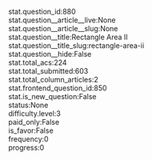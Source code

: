 stat.question_id:880  
stat.question__article__live:None  
stat.question__article__slug:None  
stat.question__title:Rectangle Area II  
stat.question__title_slug:rectangle-area-ii  
stat.question__hide:False  
stat.total_acs:224  
stat.total_submitted:603  
stat.total_column_articles:2  
stat.frontend_question_id:850  
stat.is_new_question:False  
status:None  
difficulty.level:3  
paid_only:False  
is_favor:False  
frequency:0  
progress:0  
